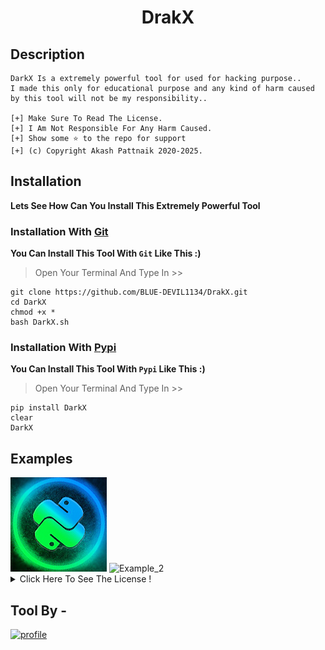 # <h1 align="center">DrakX</h1>

## Description
```stylelint
DarkX Is a extremely powerful tool for used for hacking purpose..
I made this only for educational purpose and any kind of harm caused 
by this tool will not be my responsibility..

[+] Make Sure To Read The License.
[+] I Am Not Responsible For Any Harm Caused.
[+] Show some ⭐ to the repo for support
[+] (c) Copyright Akash Pattnaik 2020-2025.
```

## Installation
**Lets See How Can You Install This Extremely Powerful Tool**
### Installation With [Git](https://github.com/BLUE-DEVIL1134)
**You Can Install This Tool With `Git` Like This :)**
> Open Your Terminal And Type In >>
```stylelint
git clone https://github.com/BLUE-DEVIL1134/DrakX.git
cd DarkX
chmod +x *
bash DarkX.sh
```

### Installation With [Pypi](https://pypi.org/)
**You Can Install This Tool With `Pypi` Like This :)**
> Open Your Terminal And Type In >>
```stylelint
pip install DarkX
clear
DarkX
```

## Examples
<img src="img/1.png" alt="Example_1">
<img src="img/2.png" alt="Example_2">

<details>
    <summary>Click Here To See The License !</summary>
    <code>
    </code>
</details>

## **Tool By -**
<a href="https://telegram.me/AKASH_AM1">
    <img src="https://avatars1.githubusercontent.com/u/55914808?s=460&v=4" alt="profile" height="200">
</a>
